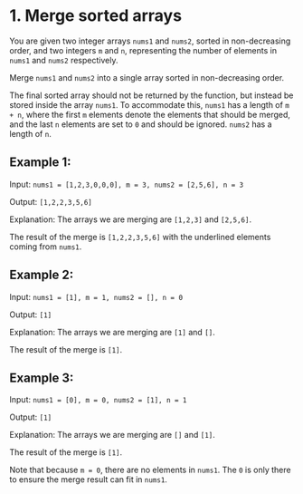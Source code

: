 # 1. Merge sorted arrays

You are given two integer arrays `nums1` and `nums2`, sorted in non-decreasing order, and two integers `m` and `n`, representing the number of elements in `nums1` and `nums2` respectively.

Merge `nums1` and `nums2` into a single array sorted in non-decreasing order.

The final sorted array should not be returned by the function, but instead be stored inside the array `nums1`. To accommodate this, `nums1` has a length of `m + n`, where the first `m` elements denote the elements that should be merged, and the last `n` elements are set to `0` and should be ignored. `nums2` has a length of `n`.

## Example 1:

Input: `nums1 = [1,2,3,0,0,0], m = 3, nums2 = [2,5,6], n = 3`

Output: `[1,2,2,3,5,6]`

Explanation: The arrays we are merging are `[1,2,3]` and `[2,5,6]`.

The result of the merge is `[1,2,2,3,5,6]` with the underlined elements coming from `nums1`.

## Example 2:

Input: `nums1 = [1], m = 1, nums2 = [], n = 0`

Output: `[1]`

Explanation: The arrays we are merging are `[1]` and `[]`.

The result of the merge is `[1]`.

## Example 3:

Input: `nums1 = [0], m = 0, nums2 = [1], n = 1`

Output: `[1]`

Explanation: The arrays we are merging are `[]` and `[1]`.

The result of the merge is `[1]`.

Note that because `m = 0`, there are no elements in `nums1`. The `0` is only there to ensure the merge result can fit in `nums1`.
